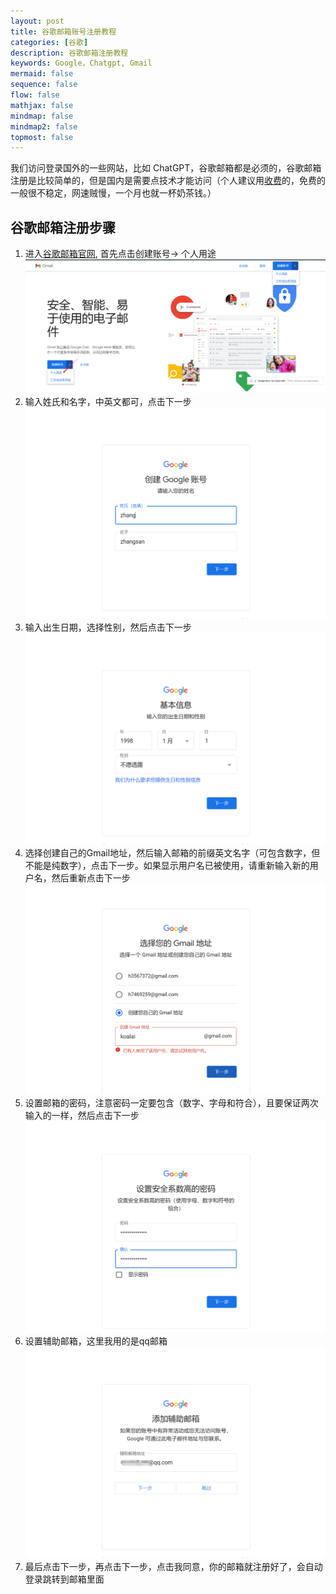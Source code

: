 ```yaml
---
layout: post
title: 谷歌邮箱账号注册教程
categories: [谷歌]
description: 谷歌邮箱注册教程
keywords: Google，Chatgpt, Gmail
mermaid: false
sequence: false
flow: false
mathjax: false
mindmap: false
mindmap2: false
topmost: false
---
```

我们访问登录国外的一些网站，比如 ChatGPT，谷歌邮箱都是必须的，谷歌邮箱注册是比较简单的，但是国内是需要点技术才能访问（个人建议用[收费](https://e.500ml.link)的，免费的一般很不稳定，网速贼慢，一个月也就一杯奶茶钱。）
## 谷歌邮箱注册步骤

1. 进入[谷歌邮箱官网](https://www.google.com/intl/zh-CN_cn/gmail/about/), 首先点击创建账号-> 个人用途
![创建账号](/images/2024-03-01-gmail-sign-up/gmail_sign_up_0.png)
1. 输入姓氏和名字，中英文都可，点击下一步
![姓名](/images/2024-03-01-gmail-sign-up/gmail_sign_up_1.png)
1. 输入出生日期，选择性别，然后点击下一步
![基本信息](/images/2024-03-01-gmail-sign-up/gmail_sign_up_2.png)
1. 选择创建自己的Gmail地址，然后输入邮箱的前缀英文名字（可包含数字，但不能是纯数字），点击下一步。如果显示用户名已被使用，请重新输入新的用户名，然后重新点击下一步
![用户名](/images/2024-03-01-gmail-sign-up/gmail_sign_up_3.png)
1. 设置邮箱的密码，注意密码一定要包含（数字、字母和符合），且要保证两次输入的一样，然后点击下一步
![密码](/images/2024-03-01-gmail-sign-up/gmail_sign_up_4.png)
1. 设置辅助邮箱，这里我用的是qq邮箱
![辅助邮箱](/images/2024-03-01-gmail-sign-up/gmail_sign_up_5.png)
1. 最后点击下一步，再点击下一步，点击我同意，你的邮箱就注册好了，会自动登录跳转到邮箱里面